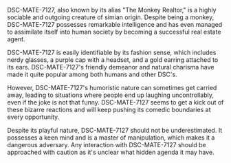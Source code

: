 DSC-MATE-7127, also known by its alias "The Monkey Realtor," is a highly sociable and outgoing creature of simian origin. Despite being a monkey, DSC-MATE-7127 possesses remarkable intelligence and has even managed to assimilate itself into human society by becoming a successful real estate agent. 

DSC-MATE-7127 is easily identifiable by its fashion sense, which includes nerdy glasses, a purple cap with a headset, and a gold earring attached to its ears. DSC-MATE-7127's friendly demeanor and natural charisma have made it quite popular among both humans and other DSC's. 

However, DSC-MATE-7127's humoristic nature can sometimes get carried away, leading to situations where people end up laughing uncontrollably, even if the joke is not that funny. DSC-MATE-7127 seems to get a kick out of these bizarre reactions and will keep pushing its comedic boundaries at every opportunity. 

Despite its playful nature, DSC-MATE-7127 should not be underestimated. It possesses a keen mind and is a master of manipulation, which makes it a dangerous adversary. Any interaction with DSC-MATE-7127 should be approached with caution as it's unclear what hidden agenda it may have.